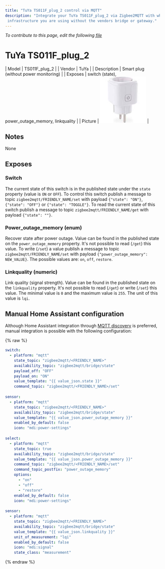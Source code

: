 ```yaml
---
title: "TuYa TS011F_plug_2 control via MQTT"
description: "Integrate your TuYa TS011F_plug_2 via Zigbee2MQTT with whatever smart home
 infrastructure you are using without the vendors bridge or gateway."
---
```


*To contribute to this page, edit the following
[file](https://github.com/Koenkk/zigbee2mqtt.io/blob/master/docs/devices/TS011F_plug_2.md)*

# TuYa TS011F_plug_2

| Model | TS011F_plug_2  |
| Vendor  | TuYa  |
| Description | Smart plug (without power monitoring) |
| Exposes | switch (state), power_outage_memory, linkquality |
| Picture | ![TuYa TS011F_plug_2](../images/devices/TS011F_plug_2.jpg) |

## Notes

None


## Exposes

### Switch 
The current state of this switch is in the published state under the `state` property (value is `ON` or `OFF`).
To control this switch publish a message to topic `zigbee2mqtt/FRIENDLY_NAME/set` with payload `{"state": "ON"}`, `{"state": "OFF"}` or `{"state": "TOGGLE"}`.
To read the current state of this switch publish a message to topic `zigbee2mqtt/FRIENDLY_NAME/get` with payload `{"state": ""}`.

### Power_outage_memory (enum)
Recover state after power outage.
Value can be found in the published state on the `power_outage_memory` property.
It's not possible to read (`/get`) this value.
To write (`/set`) a value publish a message to topic `zigbee2mqtt/FRIENDLY_NAME/set` with payload `{"power_outage_memory": NEW_VALUE}`.
The possible values are: `on`, `off`, `restore`.

### Linkquality (numeric)
Link quality (signal strength).
Value can be found in the published state on the `linkquality` property.
It's not possible to read (`/get`) or write (`/set`) this value.
The minimal value is `0` and the maximum value is `255`.
The unit of this value is `lqi`.

## Manual Home Assistant configuration
Although Home Assistant integration through [MQTT discovery](../integration/home_assistant) is preferred,
manual integration is possible with the following configuration:


{% raw %}
```yaml
switch:
  - platform: "mqtt"
    state_topic: "zigbee2mqtt/<FRIENDLY_NAME>"
    availability_topic: "zigbee2mqtt/bridge/state"
    payload_off: "OFF"
    payload_on: "ON"
    value_template: "{{ value_json.state }}"
    command_topic: "zigbee2mqtt/<FRIENDLY_NAME>/set"

sensor:
  - platform: "mqtt"
    state_topic: "zigbee2mqtt/<FRIENDLY_NAME>"
    availability_topic: "zigbee2mqtt/bridge/state"
    value_template: "{{ value_json.power_outage_memory }}"
    enabled_by_default: false
    icon: "mdi:power-settings"

select:
  - platform: "mqtt"
    state_topic: true
    availability_topic: "zigbee2mqtt/bridge/state"
    value_template: "{{ value_json.power_outage_memory }}"
    command_topic: "zigbee2mqtt/<FRIENDLY_NAME>/set"
    command_topic_postfix: "power_outage_memory"
    options: 
      - "on"
      - "off"
      - "restore"
    enabled_by_default: false
    icon: "mdi:power-settings"

sensor:
  - platform: "mqtt"
    state_topic: "zigbee2mqtt/<FRIENDLY_NAME>"
    availability_topic: "zigbee2mqtt/bridge/state"
    value_template: "{{ value_json.linkquality }}"
    unit_of_measurement: "lqi"
    enabled_by_default: false
    icon: "mdi:signal"
    state_class: "measurement"
```
{% endraw %}


